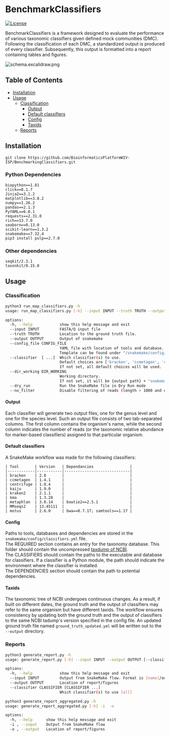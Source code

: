 # BenchmarkClassifiers

[![License](https://img.shields.io/badge/License-MIT-blue.svg)](https://opensource.org/licenses/MIT)

BenchmarkClassifiers is a framework designed to evaluate the performance of various taxonomic classifiers given defined mock communities (DMC). Following the classification of each DMC, a standardized output is produced of every classifier. Subsequently, this output is formatted into a report containing tables and figures.

![schema.excalidraw.png](https://i.postimg.cc/PxBbsp81/schema-excalidraw.png)


## Table of Contents

- [Installation](#installation)
- [Usage](#usage)
  - [Classification](#classification)
    - [Output](#output)
    - [Default classifiers](#default-classifiers)
    - [Config](#config)
    - [Taxids](#taxids)
  - [Reports](#reports)
## Installation
```
git clone https://github.com/BioinformaticsPlatformWIV-ISP/BenchmarkingClassifiers.git
```
### Python Dependencies
```
biopython==1.81
click==8.1.7
Jinja2==3.1.2
matplotlib==3.8.2
numpy==1.26.2
pandas==2.1.3
PyYAML==6.0.1
requests==2.31.0
rich==13.7.0
seaborn==0.13.0
scikit-learn==1.3.2
snakemake==7.32.4
pip3 install pulp==2.7.0
```

### Other dependencies
```
seqkit/2.3.1
taxonkit/0.15.0
```

## Usage
### Classification
```sh
python3 run_map_classifiers.py -h
usage: run_map_classifiers.py [-h] --input INPUT --truth TRUTH --output OUTPUT --config_file CONFIG_FILE [--classifier  [...]] [--dir_working DIR_WORKING] [--dry_run] [--no_filter]

options:
  -h, --help            show this help message and exit
  --input INPUT         FASTA/Q input file
  --truth TRUTH         Location to the ground truth file.
  --output OUTPUT       Output of snakemake
  --config_file CONFIG_FILE
                        YAML file with location of tools and database.
                        Template can be found under "/snakemake/config/classifiers.yml.template"
  --classifier  [ ...]  Which classifier(s) to use.
                        Default choices are ['bracken', 'ccmetagen', 'centrifuge', 'kaiju', 'kma', 'kraken2', 'metaphlan', 'mmseqs2', 'motus']; space separated.
                        If not set, all default choices will be used.
  --dir_working DIR_WORKING
                        Working directory.
                        If not set, it will be {output path} + "snakemake_conf".
  --dry_run             Run the SnakeMake file in Dry Run mode
  --no_filter           Disable filtering of reads (length > 1000 and quality > 7)
```
#### Output
Each classifier will generate two output files, one for the genus level and one for the species level.
Such an output file consists of two tab-separated columns. The first column contains the organism's name, while the second column indicates the number of reads (or the taxonomic relative abundance for marker-based classifiers) assigned to that particular organism.
#### Default classifiers
A SnakeMake workflow was made for the following classifiers:
```
| Tool       | Version   | Dependancies                |
|------------|-----------|-----------------------------|
| bracken    | 2.8       |                             |
| ccmetagen  | 1.4.1     |                             |
| centrifuge | 1.0.4     |                             |
| kaiju      | 1.9.0     |                             |
| kraken2    | 2.1.1     |                             |
| kma        | 1.3.28    |                             |
| metaphlan  | 3.0.14    | bowtie2==2.5.1              |
| MMseqs2    | 13.45111  |                             |
| motus      | 2.6.0     | bwa==0.7.17; samtools==1.17 |
```
#### Config
Paths to tools, databases and dependencies are stored in the `snakemake/config/classifiers.yml` file.\
The REQUIRED section contains an entry for the taxonomy database. This folder should contain the uncompressed [taxdump of NCBI](https://ftp.ncbi.nlm.nih.gov/pub/taxonomy/new_taxdump/new_taxdump.tar.gz). \
The CLASSIFIERS should contain the paths to the executable and database for classifiers. If a classifier is a Python module, the path should indicate the environment where the classifier is installed.\
The DEPENDENCIES section should contain the path to potential dependencies.

#### Taxids
The taxonomic tree of NCBI undergoes continuous changes. As a result, if built on different dates, the ground truth and the output of classifiers may refer to the same organism but have different taxids. The workflow ensures consistency by updating both the ground truth and the output of classifiers to the same NCBI tadump's version specified in the config file. An updated ground truth file named `ground_truth_updated.yml` will be written out to the `--output` directory.

### Reports
```sh
python3 generate_report.py -h
usage: generate_report.py [-h] --input INPUT --output OUTPUT [--classifier CLASSIFIER [CLASSIFIER ...]]

options:
  -h, --help            show this help message and exit
  --input INPUT         Output from SnakeMake flow. Format is [name]/ouput/reads.
  --output OUTPUT       Location of report/figures
  --classifier CLASSIFIER [CLASSIFIER ...]
                        Which classifier(s) to use [all]
```

```sh
python3 generate_report_aggregated.py -h
usage: generate_report_aggregated.py [-h] -i  -o

options:
  -h, --help      show this help message and exit
  -i , --input    Output from SnakeMake flow
  -o , --output   Location of report/figures
```


